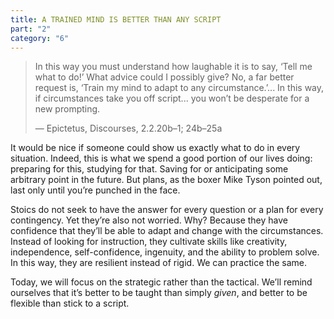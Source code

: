```yaml
---
title: A TRAINED MIND IS BETTER THAN ANY SCRIPT
part: "2"
category: "6"
---
```


> In this way you must understand how laughable it is to say, ‘Tell me what to do!’ What advice could I possibly give? No, a far better request is, ‘Train my mind to adapt to any circumstance.’... In this way, if circumstances take you off script... you won’t be desperate for a new prompting.
>
> — Epictetus, Discourses, 2.2.20b–1; 24b–25a

It would be nice if someone could show us exactly what to do in every situation. Indeed, this is what we spend a good portion of our lives doing: preparing for this, studying for that. Saving for or anticipating some arbitrary point in the future. But plans, as the boxer Mike Tyson pointed out, last only until you’re punched in the face.

Stoics do not seek to have the answer for every question or a plan for every contingency. Yet they’re also not worried. Why? Because they have confidence that they’ll be able to adapt and change with the circumstances. Instead of looking for instruction, they cultivate skills like creativity, independence, self-confidence, ingenuity, and the ability to problem solve. In this way, they are resilient instead of rigid. We can practice the same.

Today, we will focus on the strategic rather than the tactical. We’ll remind ourselves that it’s better to be taught than simply _given_, and better to be flexible than stick to a script.
